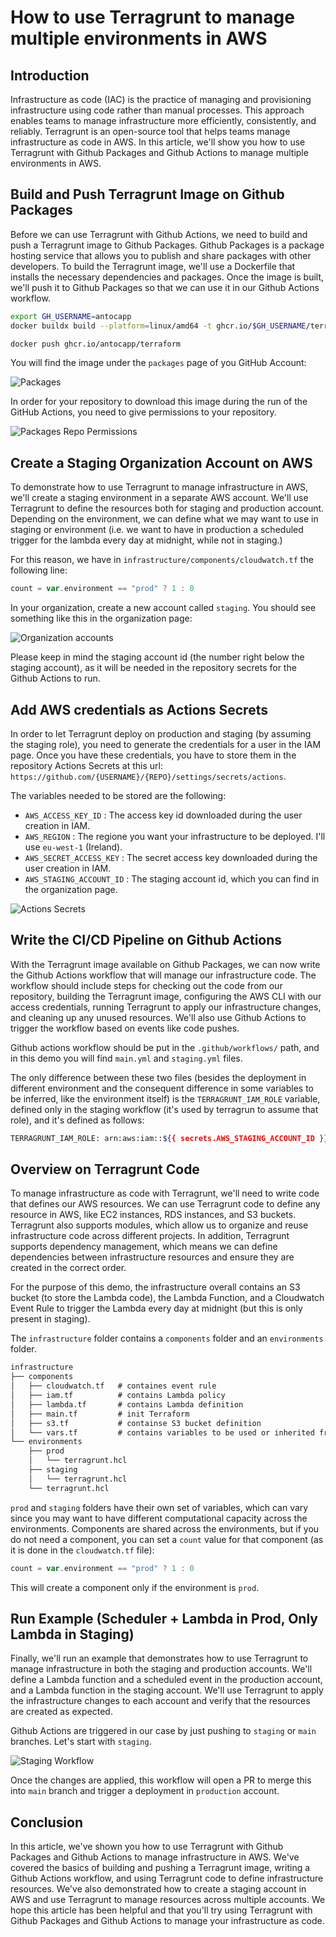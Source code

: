 # How to use Terragrunt to manage multiple environments in AWS

## Introduction

Infrastructure as code (IAC) is the practice of managing and provisioning infrastructure using code rather than manual processes. This approach enables teams to manage infrastructure more efficiently, consistently, and reliably. Terragrunt is an open-source tool that helps teams manage infrastructure as code in AWS. In this article, we'll show you how to use Terragrunt with Github Packages and Github Actions to manage multiple environments in AWS.

## Build and Push Terragrunt Image on Github Packages

Before we can use Terragrunt with Github Actions, we need to build and push a Terragrunt image to Github Packages. Github Packages is a package hosting service that allows you to publish and share packages with other developers. To build the Terragrunt image, we'll use a Dockerfile that installs the necessary dependencies and packages. Once the image is built, we'll push it to Github Packages so that we can use it in our Github Actions workflow.

```bash
export GH_USERNAME=antocapp
docker buildx build --platform=linux/amd64 -t ghcr.io/$GH_USERNAME/terraform -f ./Dockerfile --build-arg TERRAFORM_VERSION=1.1.6 .
```

```bash
docker push ghcr.io/antocapp/terraform
```

You will find the image under the `packages` page of you GitHub Account:

![Packages](./static-images/packages.png?raw=true)

In order for your repository to download this image during the run of the GitHub Actions, you need to give permissions to your repository.


![Packages Repo Permissions](./static-images/packages-access.png?raw=true)

## Create a Staging Organization Account on AWS

To demonstrate how to use Terragrunt to manage infrastructure in AWS, we'll create a staging environment in a separate AWS account. We'll use Terragrunt to define the resources both for staging and production account. Depending on the environment, we can define what we may want to use in staging or environment (i.e. we want to have in production a scheduled trigger for the lambda every day at midnight, while not in staging.)

For this reason, we have in `infrastructure/components/cloudwatch.tf` the following line:

```go
count = var.environment == "prod" ? 1 : 0
```

In your organization, create a new account called `staging`. You should see something like this in the organization page:

![Organization accounts](./static-images/org-accounts.png?raw=true)

Please keep in mind the staging account id (the number right below the staging account), as it will be needed in the repository secrets for the Github Actions to run.

## Add AWS credentials as Actions Secrets

In order to let Terragrunt deploy on production and staging (by assuming the staging role), you need to generate the credentials for a user in the IAM page. Once you have these credentials, you have to store them in the repository Actions Secrets at this url: `https://github.com/{USERNAME}/{REPO}/settings/secrets/actions`.

The variables needed to be stored are the following:

- `AWS_ACCESS_KEY_ID` : The access key id downloaded during the user creation in IAM.
- `AWS_REGION` : The regione you want your infrastructure to be deployed. I'll use `eu-west-1` (Ireland).
- `AWS_SECRET_ACCESS_KEY` : The secret access key downloaded during the user creation in IAM.
- `AWS_STAGING_ACCOUNT_ID` : The staging account id, which you can find in the organization page.

![Actions Secrets](./static-images/secrets.png?raw=true)

## Write the CI/CD Pipeline on Github Actions

With the Terragrunt image available on Github Packages, we can now write the Github Actions workflow that will manage our infrastructure code. The workflow should include steps for checking out the code from our repository, building the Terragrunt image, configuring the AWS CLI with our access credentials, running Terragrunt to apply our infrastructure changes, and cleaning up any unused resources. We'll also use Github Actions to trigger the workflow based on events like code pushes.

Github actions workflow should be put in the `.github/workflows/` path, and in this demo you will find `main.yml` and `staging.yml` files.

The only difference between these two files (besides the deployment in different environment and the consequent difference in some variables to be inferred, like the environment itself) is the `TERRAGRUNT_IAM_ROLE` variable, defined only in the staging workflow (it's used by terragrun to assume that role), and it's defined as follows:

```bash
TERRAGRUNT_IAM_ROLE: arn:aws:iam::${{ secrets.AWS_STAGING_ACCOUNT_ID }}:role/OrganizationAccountAccessRole
```

## Overview on Terragrunt Code

To manage infrastructure as code with Terragrunt, we'll need to write code that defines our AWS resources. We can use Terragrunt code to define any resource in AWS, like EC2 instances, RDS instances, and S3 buckets. Terragrunt also supports modules, which allow us to organize and reuse infrastructure code across different projects. In addition, Terragrunt supports dependency management, which means we can define dependencies between infrastructure resources and ensure they are created in the correct order.

For the purpose of this demo, the infrastructure overall contains an S3 bucket (to store the Lambda code), the Lambda Function, and a Cloudwatch Event Rule to trigger the Lambda every day at midnight (but this is only present in staging).

The `infrastructure` folder contains a `components` folder and an `environments` folder.

```txt
infrastructure
├── components
│   ├── cloudwatch.tf   # containes event rule
│   ├── iam.tf          # contains Lambda policy
│   ├── lambda.tf       # contains Lambda definition
│   ├── main.tf         # init Terraform
│   ├── s3.tf           # containse S3 bucket definition
│   └── vars.tf         # contains variables to be used or inherited from environments variables
└── environments
    ├── prod
    │   └── terragrunt.hcl
    ├── staging
    │   └── terragrunt.hcl
    └── terragrunt.hcl
```

`prod` and `staging` folders have their own set of variables, which can vary since you may want to have different computational capacity across the environments. Components are shared across the environments, but if you do not need a component, you can set a `count` value for that component (as it is done in the `cloudwatch.tf` file):

```go
count = var.environment == "prod" ? 1 : 0
```

This will create a component only if the environment is `prod`.

## Run Example (Scheduler + Lambda in Prod, Only Lambda in Staging)

Finally, we'll run an example that demonstrates how to use Terragrunt to manage infrastructure in both the staging and production accounts. We'll define a Lambda function and a scheduled event in the production account, and a Lambda function in the staging account. We'll use Terragrunt to apply the infrastructure changes to each account and verify that the resources are created as expected.

Github Actions are triggered in our case by just pushing to `staging` or `main` branches. Let's start with `staging`.

![Staging Workflow](./static-images/secrets.png?raw=true)

Once the changes are applied, this workflow will open a PR to merge this into `main` branch and trigger a deployment in `production` account.

## Conclusion

In this article, we've shown you how to use Terragrunt with Github Packages and Github Actions to manage infrastructure in AWS. We've covered the basics of building and pushing a Terragrunt image, writing a Github Actions workflow, and using Terragrunt code to define infrastructure resources. We've also demonstrated how to create a staging account in AWS and use Terragrunt to manage resources across multiple accounts. We hope this article has been helpful and that you'll try using Terragrunt with Github Packages and Github Actions to manage your infrastructure as code.

